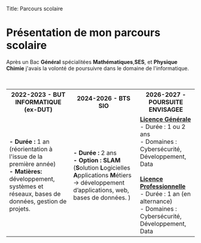 Title: Parcours scolaire

# Présentation de mon parcours scolaire

Après un Bac **Général** spécialitées **Mathématiques**,**SES**, et **Physique Chimie**
j'avais la volonté de poursuivre dans le domaine de l'informatique.

<br>
<table>
  <tr>
    <th>2022-2023 - BUT INFORMATIQUE (ex-DUT)</th>
    <th>2024-2026 - BTS SIO</th>
    <th>2026-2027 - POURSUITE ENVISAGEE</th>
  </tr>
  <tr>
    <td><strong>- Durée :</strong> 1 an (réorientation à l'issue de la première année)<br>
    <strong>- Matières:</strong> développement, systèmes et réseaux, bases de données, gestion de projets.</td>
    <td><strong>- Durée :</strong> 2 ans<br>
    <strong>- Option :</strong><strong> SLAM</strong> (<strong>S</strong>olution <strong>L</strong>ogicielles <strong>A</strong>pplications <strong>M</strong>étiers → développement d’applications, web, bases de données. )</td>
    <td><strong><u>Licence Générale</u></strong><br>- Durée : 1 ou 2 ans <br> - Domaines : Cybersécurité, Développement, Data
    <br><br><strong><u>Licence Professionnelle</u></strong><br>- Durée : 1 an (en alternance) <br> - Domaines : Cybersécurité, Développement, Data</td>
  </tr>
</table>